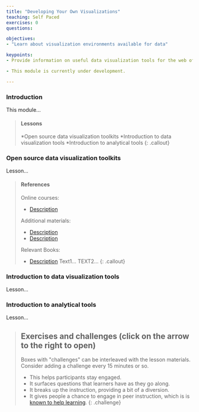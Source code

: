 ```yaml
---
title: "Developing Your Own Visualizations"
teaching: Self Paced
exercises: 0
questions:

objectives:
- "Learn about visualization environments available for data"

keypoints:
- Provide information on useful data visualization tools for the web of data.

- This module is currently under development.

---
```


### Introduction

This module...

> #### Lessons
> *Open source data visualization toolkits
> *Introduction to data visualization tools
> *Introduction to analytical tools
{: .callout}

### Open source data visualization toolkits

Lesson...

> #### References
> Online courses:
>
>   - [Description](http://URL)
>
> Additional materials:
>
>   - [Description](http://URL)
>   - [Description](http://URL)
>
> Relevant Books:
>
>   - [Description](http://URL) Text1...
>     TEXT2...
{: .callout}

### Introduction to data visualization tools

Lesson...

### Introduction to analytical tools

Lesson...

> ## Exercises and challenges (click on the arrow to the right to open)
>
>  Boxes with "challenges" can be interleaved with the lesson materials.
>  Consider adding a challenge every 15 minutes or so.
>    - This helps participants stay engaged.
>    - It surfaces questions that learners have as they go along.
>    - It breaks up the instruction, providing a bit of a diversion.
>    - It gives people a chance to engage in peer instruction, which is
>      is [known to help learning](https://en.wikipedia.org/wiki/Peer_instruction).
{: .challenge}
